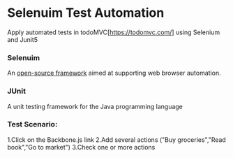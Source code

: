 # Selenuim Test Automation
Apply automated tests in todoMVC[https://todomvc.com/] using Selenium and Junit5

 ### Selenuim
 An [open-source framework](https://www.selenium.dev/) aimed at supporting web browser automation.
 
 ### JUnit
 A unit testing framework for the Java programming language
 
### Test Scenario:
1.Click on the Backbone.js link
2.Add several actions ("Buy groceries","Read book","Go to market")
3.Check one or more actions
